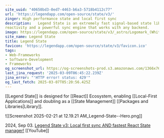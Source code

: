 ```yaml
---
site_uuid: "40650bd3-0ed7-4463-b6a3-5718b4112c77"
url: 'https://legendapp.com/open-source/state/v3/'
zinger: High performance state and local first sync
description:   Legend State is an extremely fast signal-based state library with fine-grained
reactivity and a powerful sync engine that works with any backend.
image: https://legendapp.com/open-source/state/v3/_astro/Logomark_(White).BFbx2HQ__ZXR6FG.svg
site_name: Legend State
title: Legend State
favicon: 'https://legendapp.com/open-source/state/v3/favicon.ico'
tags:
- Web-Frameworks
- Software-Development
- Frameworks
og_screenshot_url: https://og-screenshots-prod.s3.amazonaws.com/1366x768/80/false/15d0aa3a80b9ec3bef65a28eb8b598aec3eeedf543e25ee159661e10c83c663b.jpeg
last_jina_request: '2025-03-09T06:45:22.239Z'
jina_error: "'HTTP error! status: 429'"
og_last_fetch: 2025-03-07T05:20:56.425Z
---
```


[[Legend State]] is designed for [[React]] Ecosystem, enabling [[Local-First Applications]] and doubling as a [[State Management]] [[Packages and Libraries|Library]].

![[Screenshot 2025-02-21 at 12.19.21 AM_Legend-State--Hero.png]]

2024, Sep 03. [Legend State v3: Local first sync AND fastest React State manager!](https://youtu.be/xkWvDG6uEfk?si=8EKpaV9H7z4924Jt) [[YouTube]]





